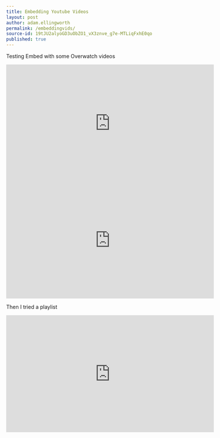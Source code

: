 ```yaml
---
title: Embedding Youtube Videos
layout: post
author: adam.ellingworth
permalink: /embeddingvids/
source-id: 19tJU2alyoGD3uObZO1_vX3znve_g7e-MTLiqFxhE0qo
published: true
---
```

Testing Embed with some Overwatch videos

<iframe width="560" height="315" src="https://www.youtube.com/embed/FOdYum5-YP4" frameborder="0" allowfullscreen></iframe>
<iframe width="560" height="315" src="https://www.youtube.com/embed/6ozT0ETZZ6I" frameborder="0" allowfullscreen></iframe>

Then I tried a playlist

<iframe width="560" height="315" src="https://www.youtube.com/embed/videoseries?list=PLXehXGsfAIGmK_2Cpx2L1m2-gU5_nKoxv" frameborder="0" allowfullscreen></iframe>
